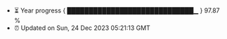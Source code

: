 - ⏳ Year progress { █████████████████████████████▁ } 97.87 %
- ⏰ Updated on Sun, 24 Dec 2023 05:21:13 GMT


